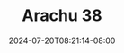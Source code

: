 --- 
title: "Arachu 38"
description: "  bokep Arachu 38 simontok full terbaru"
date: 2024-07-20T08:21:14-08:00
file_code: "05huv5akxphj"
draft: false
cover: "pxy2khxb731l5syy.jpg"
tags: ["Arachu", "bokep-indo", "bokep-viral", "bokep-ig"]
length: 60
fld_id: "1483117"
foldername: "Arachu update"
categories: ["Arachu update"]
views: 0
---